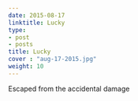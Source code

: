 ```yaml
---
date: 2015-08-17
linktitle: Lucky
type:
- post
- posts
title: Lucky
cover : "aug-17-2015.jpg"
weight: 10
---
```

Escaped from the accidental damage



